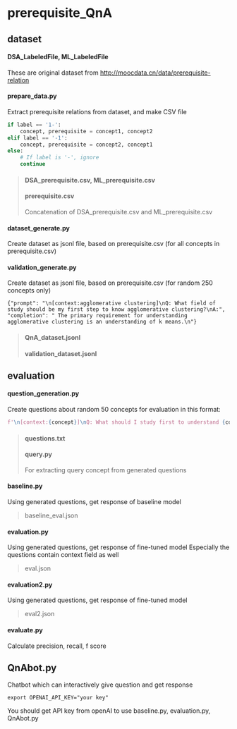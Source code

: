 # prerequisite_QnA

## dataset
#### DSA_LabeledFile, ML_LabeledFile
These are original dataset from http://moocdata.cn/data/prerequisite-relation
#### prepare_data.py
Extract prerequisite relations from dataset, and make CSV file
``` python
if label == '1-':
    concept, prerequisite = concept1, concept2
elif label == '-1':
    concept, prerequisite = concept2, concept1
else:
    # If label is '-', ignore
    continue
```
> #### DSA_prerequisite.csv, ML_prerequisite.csv
> #### prerequisite.csv
> Concatenation of DSA_prerequisite.csv and ML_prerequisite.csv
#### dataset_generate.py
Create dataset as jsonl file, based on prerequisite.csv (for all concepts in prerequisite.csv)
#### validation_generate.py
Create dataset as jsonl file, based on prerequisite.csv (for random 250 concepts only)
```jsonl
{"prompt": "\n[context:agglomerative clustering]\nQ: What field of study should be my first step to know agglomerative clustering?\nA:", "completion": " The primary requirement for understanding agglomerative clustering is an understanding of k means.\n"}
```
> #### QnA_dataset.jsonl
> #### validation_dataset.jsonl

## evaluation
#### question_generation.py
Create questions about random 50 concepts for evaluation in this format:
```python
f'\n[context:{concept}]\nQ: What should I study first to understand {concept}?'
```
> #### questions.txt
> #### query.py
> For extracting query concept from generated questions
#### baseline.py
Using generated questions, get response of baseline model
> baseline_eval.json
#### evaluation.py
Using generated questions, get response of fine-tuned model
Especially the questions contain context field as well
> eval.json
#### evaluation2.py
Using generated questions, get response of fine-tuned model
> eval2.json
#### evaluate.py
Calculate precision, recall, f score

## QnAbot.py
Chatbot which can interactively give question and get response
```shell
export OPENAI_API_KEY="your key"
```
You should get API key from openAI to use baseline.py, evaluation.py, QnAbot.py
